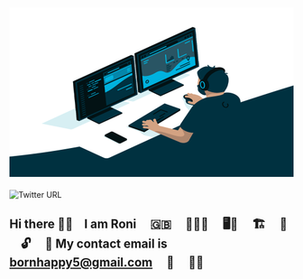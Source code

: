 
## <img src="https://raw.githubusercontent.com/roni5/profile-images/main/code.gif" width="650px" height="300">  

![Twitter URL](https://img.shields.io/twitter/url?style=social&url=https://twitter.com/Roni_McGuinness?logoWidth=60)


## Hi there 🖐🏽&nbsp;&nbsp;&nbsp;  I am  **Roni**  &nbsp;&nbsp;&nbsp; 🇬🇧  &nbsp;&nbsp;&nbsp;  🧑🏽‍💻 &nbsp;&nbsp;&nbsp;  🖥️🤳 &nbsp;&nbsp;&nbsp;  🏗  &nbsp;&nbsp;&nbsp;  🧱   &nbsp;&nbsp;&nbsp; 🔓 &nbsp;&nbsp;&nbsp; 🚀   My contact email is  **bornhappy5@gmail.com** &nbsp;&nbsp;&nbsp;  🎯 &nbsp;&nbsp;&nbsp; 👍🏽  

<!--
**roni5/roni5** is a ✨ _special_ ✨ repository because its `README.md` (this file) appears on your GitHub profile.

Here are some ideas to get you started:
✎▁▁▁▁YOUR NAME▁▁▁▁

- 🔭 I’m currently working on ...
- 🌱 I’m currently learning ...
- 👯 I’m looking to collaborate on ...
- 🤔 I’m looking for help with ...
- 💬 Ask me about ...
- 📫 How to reach me: ...
- 😄 Pronouns: ...
- ⚡ Fun fact: ...
-->
